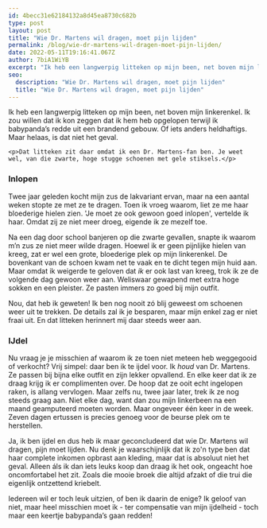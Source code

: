 ```yaml
---
id: 4becc31e62184132a8d45ea8730c682b
type: post
layout: post
title: "Wie Dr. Martens wil dragen, moet pijn lijden"
permalink: /blog/wie-dr-martens-wil-dragen-moet-pijn-lijden/
date: 2022-05-11T19:16:41.067Z
author: 7biA1WiYB
excerpt: "Ik heb een langwerpig litteken op mijn been, net boven mijn linkerenkel. Ik zou willen dat ik kon zeggen dat ik hem heb opgelopen terwijl ik babypanda’s redde uit een brandend gebouw. Of iets anders heldhaftigs. Maar helaas, is dat niet het geval.  "
seo:
  description: "Wie Dr. Martens wil dragen, moet pijn lijden"
  title: "Wie Dr. Martens wil dragen, moet pijn lijden"
---
```

Ik heb een langwerpig litteken op mijn been, net boven mijn linkerenkel. Ik zou willen dat ik kon zeggen dat ik hem heb opgelopen terwijl ik babypanda’s redde uit een brandend gebouw. Of iets anders heldhaftigs. Maar helaas, is dat niet het geval.  

    <p>Dat litteken zit daar omdat ik een Dr. Martens-fan ben. Je weet wel, van die zwarte, hoge stugge schoenen met gele stiksels.</p>
<h3>Inlopen</h3>
<p>Twee jaar geleden kocht mijn zus de lakvariant ervan, maar na een aantal weken stopte ze met ze te dragen. Toen ik vroeg waarom, liet ze me haar bloederige hielen zien. 'Je moet ze ook gewoon goed inlopen', vertelde ik haar. Omdat zij ze niet meer droeg, eigende ik ze mezelf toe.</p>
<p>Na een dag door school banjeren op die zwarte gevallen, snapte ik waarom m’n zus ze niet meer wilde dragen. Hoewel ik er geen pijnlijke hielen van kreeg, zat er wel een grote, bloederige plek op mijn linkerenkel. De bovenkant van de schoen kwam net te vaak en te dicht tegen mijn huid aan. Maar omdat ik weigerde te geloven dat <em>ik</em> er ook last van kreeg, trok ik ze de volgende dag gewoon weer aan. Weliswaar gewapend met extra hoge sokken en een pleister. Ze pasten immers zo goed bij mijn outfit.</p>
<p>Nou, dat heb ik geweten! Ik ben nog nooit zó blij geweest om schoenen weer uit te trekken. De details zal ik je besparen, maar mijn enkel zag er niet fraai uit. En dat litteken herinnert mij daar steeds weer aan.</p>
<h3>IJdel</h3>
<p>Nu vraag je je misschien af waarom ik ze toen niet meteen heb weggegooid of verkocht? Vrij simpel: daar ben ik te ijdel voor. Ik <em>houd </em>van Dr. Martens. Ze passen bij bijna elke outfit en zijn lekker opvallend. En elke keer dat ik ze draag krijg ik er complimenten over. De hoop dat ze ooit echt ingelopen raken, is allang vervlogen. Maar zelfs nu, twee jaar later, trek ik ze nog steeds graag aan. Niet elke dag, want dan zou mijn linkerbeen na een maand geamputeerd moeten worden. Maar ongeveer één keer in de week. Zeven dagen ertussen is precies genoeg voor de beurse plek om te herstellen.</p>
<p>Ja, ik ben ijdel en dus heb ik maar geconcludeerd dat wie Dr. Martens wil dragen, pijn moet lijden. Nu denk je waarschijnlijk dat ik zo'n type ben dat haar complete inkomen opbrast aan kleding, maar dat is absoluut niet het geval. Alleen áls ik dan iets leuks koop dan draag ik het ook, ongeacht hoe oncomfortabel het zit. Zoals die mooie broek die altijd afzakt of die trui die eigenlijk ontzettend kriebelt. </p>
<p>Iedereen wil er toch leuk uitzien, of ben ik daarin de enige? Ik geloof van niet, maar heel misschien moet ik - ter compensatie van mijn ijdelheid - toch maar een keertje babypanda’s gaan redden!</p>  
